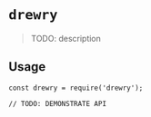 # `drewry`

> TODO: description

## Usage

```
const drewry = require('drewry');

// TODO: DEMONSTRATE API
```

